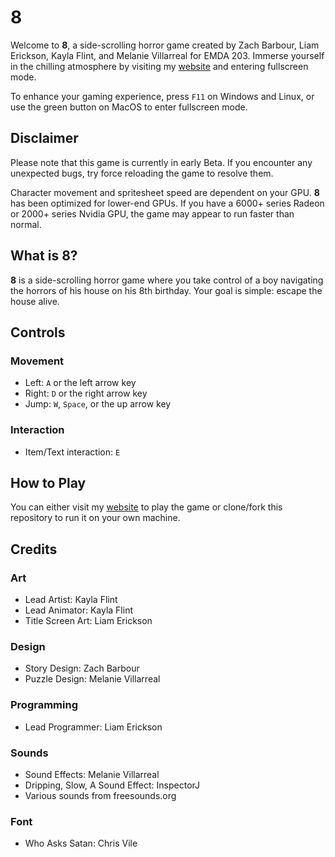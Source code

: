 # 8

Welcome to **8**, a side-scrolling horror game created by Zach Barbour, Liam Erickson, Kayla Flint, and Melanie Villarreal for EMDA 203. Immerse yourself in the chilling atmosphere by visiting my [website](https://www.liamedev.com/8Game/TitleScreen/) and entering fullscreen mode.

To enhance your gaming experience, press `F11` on Windows and Linux, or use the green button on MacOS to enter fullscreen mode.

## Disclaimer

Please note that this game is currently in early Beta. If you encounter any unexpected bugs, try force reloading the game to resolve them.

Character movement and spritesheet speed are dependent on your GPU. **8** has been optimized for lower-end GPUs. If you have a 6000+ series Radeon or 2000+ series Nvidia GPU, the game may appear to run faster than normal.

## What is 8?

**8** is a side-scrolling horror game where you take control of a boy navigating the horrors of his house on his 8th birthday. Your goal is simple: escape the house alive.

## Controls

### Movement
- Left: `A` or the left arrow key
- Right: `D` or the right arrow key
- Jump: `W`, `Space`, or the up arrow key

### Interaction
- Item/Text interaction: `E`

## How to Play

You can either visit my [website](https://www.liamedev.com/8Game/TitleScreen/) to play the game or clone/fork this repository to run it on your own machine.

## Credits

### Art
- Lead Artist: Kayla Flint
- Lead Animator: Kayla Flint
- Title Screen Art: Liam Erickson

### Design
- Story Design: Zach Barbour
- Puzzle Design: Melanie Villarreal

### Programming
- Lead Programmer: Liam Erickson

### Sounds
- Sound Effects: Melanie Villarreal
- Dripping, Slow, A Sound Effect: InspectorJ
- Various sounds from freesounds.org

### Font
- Who Asks Satan: Chris Vile
